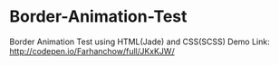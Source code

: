 # Border-Animation-Test
Border Animation Test using HTML(Jade) and CSS(SCSS)
Demo Link: http://codepen.io/Farhanchow/full/JKxKJW/
